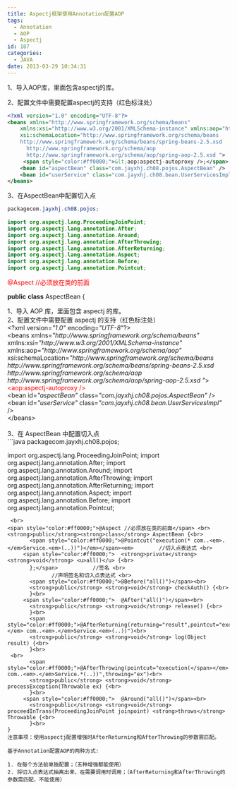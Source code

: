```yaml
---
title: Aspectj框架使用Annotation配置AOP
tags:
  - Annotation
  - AOP
  - Aspectj
id: 187
categories:
  - JAVA
date: 2013-03-29 10:34:31
---
```


1、导入AOP库，里面包含aspectj的库。

2、配置文件中需要配置aspectj的支持（红色标注处）
```xml
<?xml version="1.0" encoding="UTF-8"?>
<beans xmlns="http://www.springframework.org/schema/beans"
    xmlns:xsi="http://www.w3.org/2001/XMLSchema-instance" xmlns:aop="http://www.springframework.org/schema/aop"
    xsi:schemaLocation="http://www.springframework.org/schema/beans 
    http://www.springframework.org/schema/beans/spring-beans-2.5.xsd 
      http://www.springframework.org/schema/aop 
      http://www.springframework.org/schema/aop/spring-aop-2.5.xsd ">
     <span style="color:#ff0000;">&lt;aop:aspectj-autoproxy />;</span>
    <bean id="aspectBean" class="com.jayxhj.ch08.pojos.AspectBean" />
    <bean id="userService" class="com.jayxhj.ch08.bean.UserServicesImpl" />
</beans>
```

3、在AspectBean中配置切入点
```java
packagecom.jayxhj.ch08.pojos;
 
import org.aspectj.lang.ProceedingJoinPoint;
import org.aspectj.lang.annotation.After;
import org.aspectj.lang.annotation.Around;
import org.aspectj.lang.annotation.AfterThrowing;
import org.aspectj.lang.annotation.AfterReturning;
import org.aspectj.lang.annotation.Aspect;
import org.aspectj.lang.annotation.Before;
import org.aspectj.lang.annotation.Pointcut;
```

<span style="color:#ff0000;">@Aspect //必须放在类的前面</span>

**public** **class** AspectBean {
<p>1、导入 AOP 库，里面包含 aspectj 的库。<br>
2、配置文件中需要配置 aspectj 的支持（红色标注处）<br>
&lt;?xml version=<em>"1.0"</em> encoding=<em>"UTF-8"</em>?&gt;<br>
&lt;beans xmlns=<em>"http://www.springframework.org/schema/beans"</em><br>
    xmlns:xsi=<em>"http://www.w3.org/2001/XMLSchema-instance"</em> xmlns:aop=<em>"http://www.springframework.org/schema/aop"</em><br>
    xsi:schemaLocation=<em>"http://www.springframework.org/schema/beans </em><br>
<em>    http://www.springframework.org/schema/beans/spring-beans-2.5.xsd </em><br>
<em>      http://www.springframework.org/schema/aop </em><br>
<em>      http://www.springframework.org/schema/aop/spring-aop-2.5.xsd "</em>&gt;<br>
    <span style="color:#ff0000;">&lt;aop:aspectj-autoproxy /&gt;</span><br>
    &lt;bean id=<em>"aspectBean"</em> class=<em>"com.jayxhj.ch08.pojos.AspectBean"</em> /&gt;<br>
    &lt;bean id=<em>"userService"</em> class=<em>"com.jayxhj.ch08.bean.UserServicesImpl"</em> /&gt;<br>
&lt;/beans&gt;<br>
 <br>
3、在 AspectBean 中配置切入点 <br>
```java
packagecom.jayxhj.ch08.pojos;

import org.aspectj.lang.ProceedingJoinPoint;
import org.aspectj.lang.annotation.After;
import org.aspectj.lang.annotation.Around;
import org.aspectj.lang.annotation.AfterThrowing;
import org.aspectj.lang.annotation.AfterReturning;
import org.aspectj.lang.annotation.Aspect;
import org.aspectj.lang.annotation.Before;
import org.aspectj.lang.annotation.Pointcut;
```
 <br>
<span style="color:#ff0000;">@Aspect //必须放在类的前面</span> <br>
<strong>public</strong><strong>class</strong> AspectBean {<br>
       <span style="color:#ff0000;">@Pointcut("execution(* com..<em>.</em>Service.<em>(..))")</em></span><em>        //切入点表达式 <br>
     <span style="color:#ff0000;">  <strong>private</strong> <strong>void</strong> <u>all()</u> {<br>
       };</span>           //签名 <br>
              //声明签名和切入点表达式 <br>
       <span style="color:#ff0000;">@Before("all()")</span><br>
       <strong>public</strong> <strong>void</strong> checkAuth() {<br>
       }<br>
     <span style="color:#ff0000;">  @After("all()")</span><br>
       <strong>public</strong> <strong>void</strong> release() {<br>
       }<br>
       <span style="color:#ff0000;">@AfterReturning(returning="result",pointcut="execution(</span></em> com..<em>.</em>Service.<em>(..))")<br>
       <strong>public</strong> <strong>void</strong> log(Object result) {<br>
       }<br>
 <br>
       <span style="color:#ff0000;">@AfterThrowing(pointcut="execution(</span></em> com..<em>.</em>Service.*(..))",throwing="ex")<br>
       <strong>public</strong> <strong>void</strong> processException(Throwable ex) {<br>
       }<br>
     <span style="color:#ff0000;">  @Around("all()")</span><br>
       <strong>public</strong> <strong>void</strong> proceedInTrans(ProceedingJoinPoint joinpoint) <strong>throws</strong> Throwable {<br>
       }<br>
}
注意事项：使用aspectj配置增强时AfterReturning和AfterThrowing的参数需匹配。

基于Annotation配置AOP的两种方式:

1. 在每个方法前单独配置；（五种增强都能使用）
2. 将切入点表达式抽离出来，在需要调用时调用；（AfterReturning和AfterThrowing的参数需匹配，不能使用）

 
